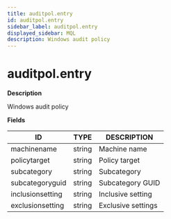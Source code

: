 ```yaml
---
title: auditpol.entry
id: auditpol.entry
sidebar_label: auditpol.entry
displayed_sidebar: MQL
description: Windows audit policy
---
```


# auditpol.entry

**Description**

Windows audit policy

**Fields**

| ID               | TYPE   | DESCRIPTION        |
| ---------------- | ------ | ------------------ |
| machinename      | string | Machine name       |
| policytarget     | string | Policy target      |
| subcategory      | string | Subcategory        |
| subcategoryguid  | string | Subcategory GUID   |
| inclusionsetting | string | Inclusive setting  |
| exclusionsetting | string | Exclusive settings |
